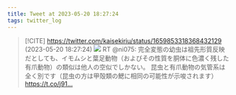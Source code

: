 ```yaml
---
title: Tweet at 2023-05-20 18:27:24
tags: twitter_log
---
```


> [!CITE] https://twitter.com/kaisekiriu/status/1659853318368432129 (2023-05-20 18:27:24)
> ![](https://twitter.com/kaisekiriu/status/1659853318368432129)
> RT @ni075: 完全変態の幼虫は祖先形質反映だとしても、イモムシと葉足動物（およびその性質を胴体に色濃く残した有爪動物）の類似は他人の空似でしかない。
> 昆虫と有爪動物の気管系は全く別です（昆虫の方は甲殻類の鰓に相同の可能性が示唆されます） https://t.co/j91…
